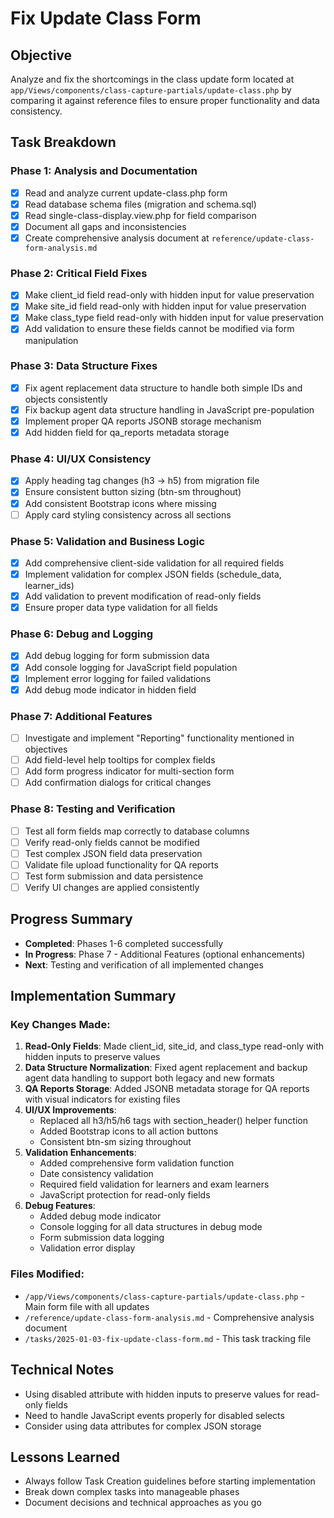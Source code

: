 # Fix Update Class Form

## Objective
Analyze and fix the shortcomings in the class update form located at `app/Views/components/class-capture-partials/update-class.php` by comparing it against reference files to ensure proper functionality and data consistency.

## Task Breakdown

### Phase 1: Analysis and Documentation
- [x] Read and analyze current update-class.php form
- [x] Read database schema files (migration and schema.sql)
- [x] Read single-class-display.view.php for field comparison
- [x] Document all gaps and inconsistencies
- [x] Create comprehensive analysis document at `reference/update-class-form-analysis.md`

### Phase 2: Critical Field Fixes
- [x] Make client_id field read-only with hidden input for value preservation
- [x] Make site_id field read-only with hidden input for value preservation
- [x] Make class_type field read-only with hidden input for value preservation
- [x] Add validation to ensure these fields cannot be modified via form manipulation

### Phase 3: Data Structure Fixes
- [x] Fix agent replacement data structure to handle both simple IDs and objects consistently
- [x] Fix backup agent data structure handling in JavaScript pre-population
- [x] Implement proper QA reports JSONB storage mechanism
- [x] Add hidden field for qa_reports metadata storage

### Phase 4: UI/UX Consistency
- [x] Apply heading tag changes (h3 → h5) from migration file
- [x] Ensure consistent button sizing (btn-sm throughout)
- [x] Add consistent Bootstrap icons where missing
- [ ] Apply card styling consistency across all sections

### Phase 5: Validation and Business Logic
- [x] Add comprehensive client-side validation for all required fields
- [x] Implement validation for complex JSON fields (schedule_data, learner_ids)
- [x] Add validation to prevent modification of read-only fields
- [x] Ensure proper data type validation for all fields

### Phase 6: Debug and Logging
- [x] Add debug logging for form submission data
- [x] Add console logging for JavaScript field population
- [x] Implement error logging for failed validations
- [x] Add debug mode indicator in hidden field

### Phase 7: Additional Features
- [ ] Investigate and implement "Reporting" functionality mentioned in objectives
- [ ] Add field-level help tooltips for complex fields
- [ ] Add form progress indicator for multi-section form
- [ ] Add confirmation dialogs for critical changes

### Phase 8: Testing and Verification
- [ ] Test all form fields map correctly to database columns
- [ ] Verify read-only fields cannot be modified
- [ ] Test complex JSON field data preservation
- [ ] Validate file upload functionality for QA reports
- [ ] Test form submission and data persistence
- [ ] Verify UI changes are applied consistently

## Progress Summary
- **Completed**: Phases 1-6 completed successfully
- **In Progress**: Phase 7 - Additional Features (optional enhancements)
- **Next**: Testing and verification of all implemented changes

## Implementation Summary

### Key Changes Made:
1. **Read-Only Fields**: Made client_id, site_id, and class_type read-only with hidden inputs to preserve values
2. **Data Structure Normalization**: Fixed agent replacement and backup agent data handling to support both legacy and new formats
3. **QA Reports Storage**: Added JSONB metadata storage for QA reports with visual indicators for existing files
4. **UI/UX Improvements**: 
   - Replaced all h3/h5/h6 tags with section_header() helper function
   - Added Bootstrap icons to all action buttons
   - Consistent btn-sm sizing throughout
5. **Validation Enhancements**:
   - Added comprehensive form validation function
   - Date consistency validation
   - Required field validation for learners and exam learners
   - JavaScript protection for read-only fields
6. **Debug Features**:
   - Added debug mode indicator
   - Console logging for all data structures in debug mode
   - Form submission data logging
   - Validation error display

### Files Modified:
- `/app/Views/components/class-capture-partials/update-class.php` - Main form file with all updates
- `/reference/update-class-form-analysis.md` - Comprehensive analysis document
- `/tasks/2025-01-03-fix-update-class-form.md` - This task tracking file

## Technical Notes
- Using disabled attribute with hidden inputs to preserve values for read-only fields
- Need to handle JavaScript events properly for disabled selects
- Consider using data attributes for complex JSON storage

## Lessons Learned
- Always follow Task Creation guidelines before starting implementation
- Break down complex tasks into manageable phases
- Document decisions and technical approaches as you go